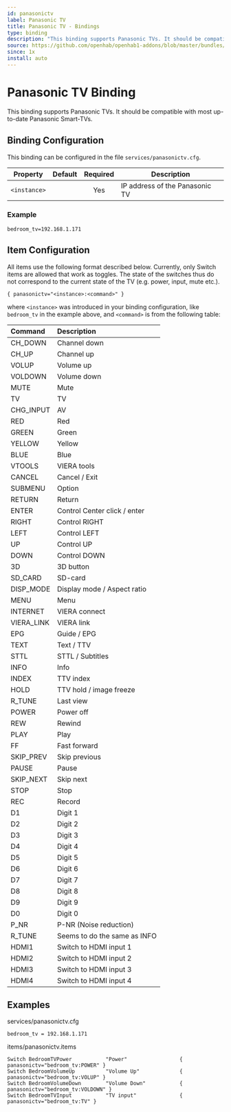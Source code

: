 ```yaml
---
id: panasonictv
label: Panasonic TV
title: Panasonic TV - Bindings
type: binding
description: "This binding supports Panasonic TVs. It should be compatible with most up-to-date Panasonic Smart-TVs."
source: https://github.com/openhab/openhab1-addons/blob/master/bundles/binding/org.openhab.binding.panasonictv/README.md
since: 1x
install: auto
---
```


<!-- Attention authors: Do not edit directly. Please add your changes to the appropriate source repository -->


# Panasonic TV Binding

This binding supports Panasonic TVs. It should be compatible with most up-to-date Panasonic Smart-TVs.

## Binding Configuration

This binding can be configured in the file `services/panasonictv.cfg`.

| Property | Default | Required | Description |
|----------|---------|:--------:|-------------|
| `<instance>` |     |    Yes   | IP address of the Panasonic TV |

### Example

```
bedroom_tv=192.168.1.171
```

## Item Configuration

All items use the following format described below. Currently, only Switch items are allowed that work as toggles. The state of the switches thus do not correspond to the current state of the TV (e.g. power, input, mute etc.).

```
{ panasonictv="<instance>:<command>" }
```

where `<instance>` was introduced in your binding configuration, like `bedroom_tv` in the example above, and `<command>` is from the following table:

| Command | Description |
| :------------- |:-------------| 
| CH_DOWN | Channel down |
| CH_UP | Channel up |
| VOLUP | Volume up |
| VOLDOWN | Volume down |
| MUTE | Mute |
| TV | TV |
| CHG_INPUT | AV |
| RED | Red |
| GREEN | Green |
| YELLOW | Yellow |
| BLUE | Blue |
| VTOOLS | VIERA tools |
| CANCEL | Cancel / Exit |
| SUBMENU | Option |
| RETURN | Return |
| ENTER | Control Center click / enter |
| RIGHT | Control RIGHT |
| LEFT | Control LEFT |
| UP | Control UP |
| DOWN | Control DOWN |
| 3D | 3D button |
| SD_CARD | SD-card |
| DISP_MODE | Display mode / Aspect ratio |
| MENU | Menu |
| INTERNET | VIERA connect |
| VIERA_LINK | VIERA link |
| EPG | Guide / EPG |
| TEXT | Text / TTV |
| STTL | STTL / Subtitles |
| INFO | Info |
| INDEX | TTV index |
| HOLD | TTV hold / image freeze |
| R_TUNE | Last view |
| POWER | Power off |
| REW | Rewind |
| PLAY | Play |
| FF | Fast forward |
| SKIP_PREV | Skip previous |
| PAUSE | Pause |
| SKIP_NEXT | Skip next |
| STOP | Stop |
| REC | Record |
| D1 | Digit 1 |
| D2 | Digit 2 |
| D3 | Digit 3 |
| D4 | Digit 4 |
| D5 | Digit 5 |
| D6 | Digit 6 |
| D7 | Digit 7 |
| D8 | Digit 8 |
| D9 | Digit 9 |
| D0 | Digit 0 |
| P_NR | P-NR (Noise reduction) |
| R_TUNE | Seems to do the same as INFO |
| HDMI1 | Switch to HDMI input 1 |
| HDMI2 | Switch to HDMI input 2 |
| HDMI3 | Switch to HDMI input 3 |
| HDMI4 | Switch to HDMI input 4 |

## Examples

services/panasonictv.cfg

```
bedroom_tv = 192.168.1.171
```

items/panasonictv.items

```
Switch BedroomTVPower           "Power"                 { panasonictv="bedroom_tv:POWER" }
Switch BedroomVolumeUp          "Volume Up"             { panasonictv="bedroom_tv:VOLUP" }
Switch BedroomVolumeDown        "Volume Down"           { panasonictv="bedroom_tv:VOLDOWN" }
Switch BedroomTVInput           "TV input"              { panasonictv="bedroom_tv:TV" }
```

<DocPreviousVersions/>
<EditPageLink/>
